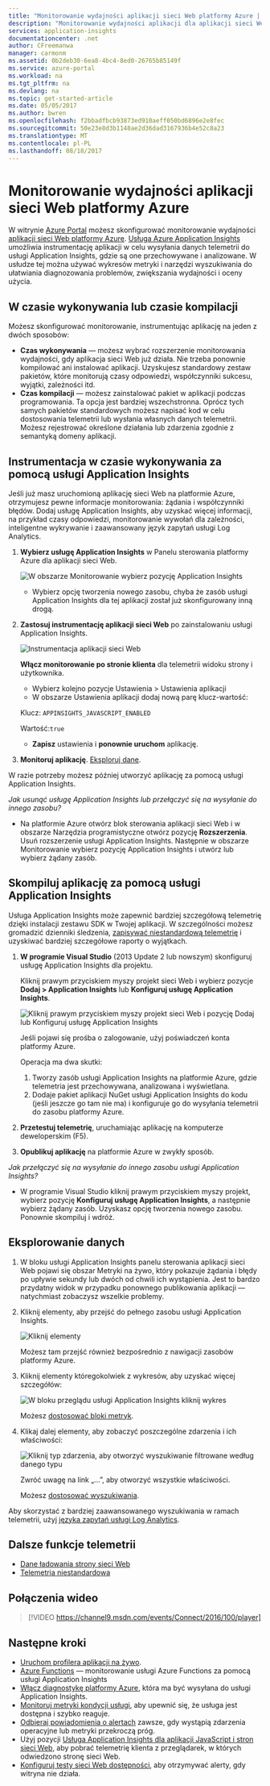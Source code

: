 ```yaml
---
title: "Monitorowanie wydajności aplikacji sieci Web platformy Azure | Microsoft Docs"
description: "Monitorowanie wydajności aplikacji dla aplikacji sieci Web platformy Azure. Udostępnianie wykresów czasu ładowania i odpowiedzi oraz informacji o zależnościach oraz ustawianie alertów dotyczących wydajności."
services: application-insights
documentationcenter: .net
author: CFreemanwa
manager: carmonm
ms.assetid: 0b2deb30-6ea8-4bc4-8ed0-26765b85149f
ms.service: azure-portal
ms.workload: na
ms.tgt_pltfrm: na
ms.devlang: na
ms.topic: get-started-article
ms.date: 05/05/2017
ms.author: bwren
ms.openlocfilehash: f2bbadfbcb93873ed910aeff050bd6896e2e8fec
ms.sourcegitcommit: 50e23e8d3b1148ae2d36dad3167936b4e52c8a23
ms.translationtype: MT
ms.contentlocale: pl-PL
ms.lasthandoff: 08/18/2017
---
```

# <a name="monitor-azure-web-app-performance"></a>Monitorowanie wydajności aplikacji sieci Web platformy Azure
W witrynie [Azure Portal](https://portal.azure.com) możesz skonfigurować monitorowanie wydajności [aplikacji sieci Web platformy Azure](../app-service-web/app-service-web-overview.md). [Usługa Azure Application Insights](app-insights-overview.md) umożliwia instrumentację aplikacji w celu wysyłania danych telemetrii do usługi Application Insights, gdzie są one przechowywane i analizowane. W usłudze tej można używać wykresów metryki i narzędzi wyszukiwania do ułatwiania diagnozowania problemów, zwiększania wydajności i oceny użycia.

## <a name="run-time-or-build-time"></a>W czasie wykonywania lub czasie kompilacji
Możesz skonfigurować monitorowanie, instrumentując aplikację na jeden z dwóch sposobów:

* **Czas wykonywania** — możesz wybrać rozszerzenie monitorowania wydajności, gdy aplikacja sieci Web już działa. Nie trzeba ponownie kompilować ani instalować aplikacji. Uzyskujesz standardowy zestaw pakietów, które monitorują czasy odpowiedzi, współczynniki sukcesu, wyjątki, zależności itd. 
* **Czas kompilacji** — możesz zainstalować pakiet w aplikacji podczas programowania. Ta opcja jest bardziej wszechstronna. Oprócz tych samych pakietów standardowych możesz napisać kod w celu dostosowania telemetrii lub wysłania własnych danych telemetrii. Możesz rejestrować określone działania lub zdarzenia zgodnie z semantyką domeny aplikacji. 

## <a name="run-time-instrumentation-with-application-insights"></a>Instrumentacja w czasie wykonywania za pomocą usługi Application Insights
Jeśli już masz uruchomioną aplikację sieci Web na platformie Azure, otrzymujesz pewne informacje monitorowania: żądania i współczynniki błędów. Dodaj usługę Application Insights, aby uzyskać więcej informacji, na przykład czasy odpowiedzi, monitorowanie wywołań dla zależności, inteligentne wykrywanie i zaawansowany język zapytań usługi Log Analytics. 

1. **Wybierz usługę Application Insights** w Panelu sterowania platformy Azure dla aplikacji sieci Web.
   
    ![W obszarze Monitorowanie wybierz pozycję Application Insights](./media/app-insights-azure-web-apps/05-extend.png)
   
   * Wybierz opcję tworzenia nowego zasobu, chyba że zasób usługi Application Insights dla tej aplikacji został już skonfigurowany inną drogą.
2. **Zastosuj instrumentację aplikacji sieci Web** po zainstalowaniu usługi Application Insights. 
   
    ![Instrumentacja aplikacji sieci Web](./media/app-insights-azure-web-apps/restart-web-app-for-insights.png)

   **Włącz monitorowanie po stronie klienta** dla telemetrii widoku strony i użytkownika.

   * Wybierz kolejno pozycje Ustawienia > Ustawienia aplikacji
   * W obszarze Ustawienia aplikacji dodaj nową parę klucz-wartość: 
   
    Klucz: `APPINSIGHTS_JAVASCRIPT_ENABLED` 
    
    Wartość:`true`
   * **Zapisz** ustawienia i **ponownie uruchom** aplikację.
3. **Monitoruj aplikację**.  [Eksploruj dane](#explore-the-data).

W razie potrzeby możesz później utworzyć aplikację za pomocą usługi Application Insights.

*Jak usunąć usługę Application Insights lub przełączyć się na wysyłanie do innego zasobu?*

* Na platformie Azure otwórz blok sterowania aplikacji sieci Web i w obszarze Narzędzia programistyczne otwórz pozycję **Rozszerzenia**. Usuń rozszerzenie usługi Application Insights. Następnie w obszarze Monitorowanie wybierz pozycję Application Insights i utwórz lub wybierz żądany zasób.

## <a name="build-the-app-with-application-insights"></a>Skompiluj aplikację za pomocą usługi Application Insights
Usługa Application Insights może zapewnić bardziej szczegółową telemetrię dzięki instalacji zestawu SDK w Twojej aplikacji. W szczególności możesz gromadzić dzienniki śledzenia, [zapisywać niestandardową telemetrię](app-insights-api-custom-events-metrics.md) i uzyskiwać bardziej szczegółowe raporty o wyjątkach.

1. **W programie Visual Studio** (2013 Update 2 lub nowszym) skonfiguruj usługę Application Insights dla projektu.

    Kliknij prawym przyciskiem myszy projekt sieci Web i wybierz pozycje **Dodaj > Application Insights** lub **Konfiguruj usługę Application Insights**.
   
    ![Kliknij prawym przyciskiem myszy projekt sieci Web i pozycję Dodaj lub Konfiguruj usługę Application Insights](./media/app-insights-azure-web-apps/03-add.png)
   
    Jeśli pojawi się prośba o zalogowanie, użyj poświadczeń konta platformy Azure.
   
    Operacja ma dwa skutki:
   
   1. Tworzy zasób usługi Application Insights na platformie Azure, gdzie telemetria jest przechowywana, analizowana i wyświetlana.
   2. Dodaje pakiet aplikacji NuGet usługi Application Insights do kodu (jeśli jeszcze go tam nie ma) i konfiguruje go do wysyłania telemetrii do zasobu platformy Azure.
2. **Przetestuj telemetrię**, uruchamiając aplikację na komputerze deweloperskim (F5).
3. **Opublikuj aplikację** na platformie Azure w zwykły sposób. 

*Jak przełączyć się na wysyłanie do innego zasobu usługi Application Insights?*

* W programie Visual Studio kliknij prawym przyciskiem myszy projekt, wybierz pozycję **Konfiguruj usługę Application Insights**, a następnie wybierz żądany zasób. Uzyskasz opcję tworzenia nowego zasobu. Ponownie skompiluj i wdróż.

## <a name="explore-the-data"></a>Eksplorowanie danych
1. W bloku usługi Application Insights panelu sterowania aplikacji sieci Web pojawi się obszar Metryki na żywo, który pokazuje żądania i błędy po upływie sekundy lub dwóch od chwili ich wystąpienia. Jest to bardzo przydatny widok w przypadku ponownego publikowania aplikacji — natychmiast zobaczysz wszelkie problemy.
2. Kliknij elementy, aby przejść do pełnego zasobu usługi Application Insights.

    ![Kliknij elementy](./media/app-insights-azure-web-apps/view-in-application-insights.png)

    Możesz tam przejść również bezpośrednio z nawigacji zasobów platformy Azure.

1. Kliknij elementy któregokolwiek z wykresów, aby uzyskać więcej szczegółów:
   
    ![W bloku przeglądu usługi Application Insights kliknij wykres](./media/app-insights-azure-web-apps/07-dependency.png)
   
    Możesz [dostosować bloki metryk](app-insights-metrics-explorer.md).
2. Klikaj dalej elementy, aby zobaczyć poszczególne zdarzenia i ich właściwości:
   
    ![Kliknij typ zdarzenia, aby otworzyć wyszukiwanie filtrowane według danego typu](./media/app-insights-azure-web-apps/08-requests.png)
   
    Zwróć uwagę na link „...”, aby otworzyć wszystkie właściwości.
   
    Możesz [dostosować wyszukiwania](app-insights-diagnostic-search.md).

Aby skorzystać z bardziej zaawansowanego wyszukiwania w ramach telemetrii, użyj [języka zapytań usługi Log Analytics](app-insights-analytics-tour.md).

## <a name="more-telemetry"></a>Dalsze funkcje telemetrii

* [Dane ładowania strony sieci Web](app-insights-javascript.md)
* [Telemetria niestandardowa](app-insights-api-custom-events-metrics.md)

## <a name="video"></a>Połączenia wideo

> [!VIDEO https://channel9.msdn.com/events/Connect/2016/100/player]

## <a name="next-steps"></a>Następne kroki
* [Uruchom profilera aplikacji na żywo](app-insights-profiler.md).
* [Azure Functions](https://github.com/christopheranderson/azure-functions-app-insights-sample) — monitorowanie usługi Azure Functions za pomocą usługi Application Insights
* [Włącz diagnostykę platformy Azure](app-insights-azure-diagnostics.md), która ma być wysyłana do usługi Application Insights.
* [Monitoruj metryki kondycji usługi](../monitoring-and-diagnostics/insights-how-to-customize-monitoring.md), aby upewnić się, że usługa jest dostępna i szybko reaguje.
* [Odbieraj powiadomienia o alertach](../monitoring-and-diagnostics/insights-receive-alert-notifications.md) zawsze, gdy wystąpią zdarzenia operacyjne lub metryki przekroczą próg.
* Użyj pozycji [Usługa Application Insights dla aplikacji JavaScript i stron sieci Web](app-insights-javascript.md), aby pobrać telemetrię klienta z przeglądarek, w których odwiedzono stronę sieci Web.
* [Konfiguruj testy sieci Web dostępności](app-insights-monitor-web-app-availability.md), aby otrzymywać alerty, gdy witryna nie działa.

